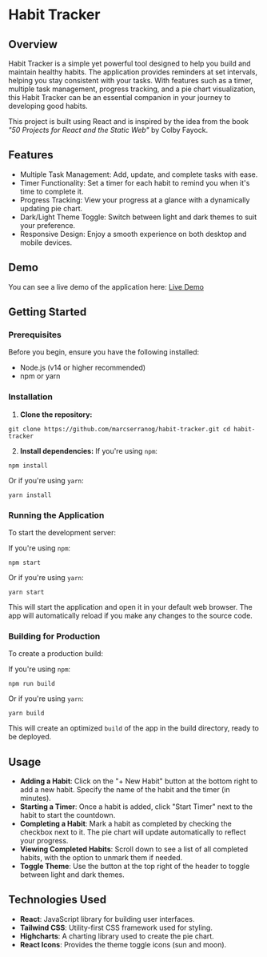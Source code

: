 # Habit Tracker

## Overview

Habit Tracker is a simple yet powerful tool designed to help you build and maintain healthy habits. The application provides reminders at set intervals, helping you stay consistent with your tasks. With features such as a timer, multiple task management, progress tracking, and a pie chart visualization, this Habit Tracker can be an essential companion in your journey to developing good habits.

This project is built using React and is inspired by the idea from the book *"50 Projects for React and the Static Web"* by Colby Fayock.

## Features

* Multiple Task Management: Add, update, and complete tasks with ease.
* Timer Functionality: Set a timer for each habit to remind you when it's time to complete it.
* Progress Tracking: View your progress at a glance with a dynamically updating pie chart.
* Dark/Light Theme Toggle: Switch between light and dark themes to suit your preference.
* Responsive Design: Enjoy a smooth experience on both desktop and mobile devices.

## Demo

You can see a live demo of the application here: [Live Demo](www.google.com)

## Getting Started

### Prerequisites

Before you begin, ensure you have the following installed:

* Node.js (v14 or higher recommended)
* npm or yarn

### Installation
1. **Clone the repository:**

`git clone https://github.com/marcserranog/habit-tracker.git
cd habit-tracker`

2. **Install dependencies:**
If you're using `npm`:

`npm install`

Or if you're using `yarn`:

`yarn install`

### Running the Application

To start the development server:

If you're using `npm`:

`npm start`

Or if you're using `yarn`:

`yarn start`

This will start the application and open it in your default web browser. The app will automatically reload if you make any changes to the source code.

### Building for Production

To create a production build:

If you're using `npm`:

`npm run build`

Or if you're using `yarn`:

`yarn build`

This will create an optimized `build` of the app in the build directory, ready to be deployed.

## Usage

* **Adding a Habit**: Click on the "+ New Habit" button at the bottom right to add a new habit. Specify the name of the habit and the timer (in minutes).
* **Starting a Timer**: Once a habit is added, click "Start Timer" next to the habit to start the countdown.
* **Completing a Habit**: Mark a habit as completed by checking the checkbox next to it. The pie chart will update automatically to reflect your progress.
* **Viewing Completed Habits**: Scroll down to see a list of all completed habits, with the option to unmark them if needed.
* **Toggle Theme**: Use the button at the top right of the header to toggle between light and dark themes.

## Technologies Used
* **React**: JavaScript library for building user interfaces.
* **Tailwind CSS**: Utility-first CSS framework used for styling.
* **Highcharts**: A charting library used to create the pie chart.
* **React Icons**: Provides the theme toggle icons (sun and moon).
